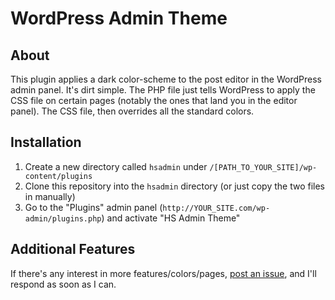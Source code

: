 # WordPress Admin Theme
## About
This plugin applies a dark color-scheme to the post editor in the WordPress admin panel. It's dirt simple. The PHP file just tells WordPress to apply the CSS file on certain pages (notably the ones that land you in the editor panel). The CSS file, then overrides all the standard colors.

## Installation
1. Create a new directory called `hsadmin` under `/[PATH_TO_YOUR_SITE]/wp-content/plugins`
2. Clone this repository into the `hsadmin` directory (or just copy the two files in manually)
3. Go to the "Plugins" admin panel (`http://YOUR_SITE.com/wp-admin/plugins.php`) and activate "HS Admin Theme"

## Additional Features
If there's any interest in more features/colors/pages, <a href="https://github.com/pieman72/wordpress-admin-theme/issues">post an issue</a>, and I'll respond as soon as I can.
